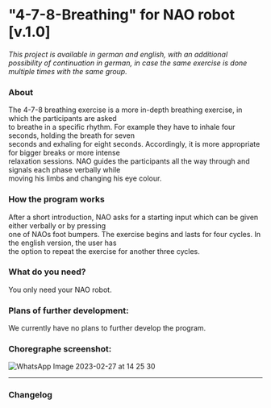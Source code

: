 # "4-7-8-Breathing" for NAO robot [v.1.0]
*This project is available in german and english, with an additional possibility of continuation in german, in case the same exercise is done multiple times with the same group.*<br>

### About

The 4-7-8 breathing exercise is a more in-depth breathing exercise, in which the participants are asked <br>
to breathe in a specific rhythm. For example they have to inhale four seconds, holding the breath for seven <br>
seconds and exhaling for eight seconds. Accordingly, it is more appropriate for bigger breaks or more intense <br>
relaxation sessions. NAO guides the participants all the way through and signals each phase verbally while <br>
moving his limbs and changing his eye colour.

### How the program works

After a short introduction, NAO asks for a starting input which can be given either verbally or by pressing <br>
one of NAOs foot bumpers. The exercise begins and lasts for four cycles. In the english version, the user has <br>
the option to repeat the exercise for another three cycles.

### What do you need?

You only need your NAO robot.

### Plans of further development:

We currently have no plans to further develop the program.

### Choregraphe screenshot:
![WhatsApp Image 2023-02-27 at 14 25 30](https://user-images.githubusercontent.com/68842909/221846669-239f1793-a7d9-4053-a041-d3d6bbd93bc5.jpeg)

---

### Changelog
